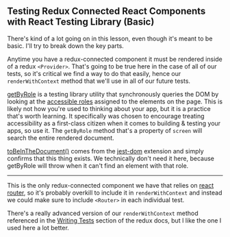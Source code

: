 ## Testing Redux Connected React Components with React Testing Library (Basic)

There's kind of a lot going on in this lesson, even though it's meant to be basic. I'll try to break down the key parts.

Anytime you have a redux-connected component it must be rendered inside of a redux `<Provider>`. That's going to be true here in the case of all of our tests, so it's critical we find a way to do that easily, hence our `renderWithContext` method that we'll use in all of our future tests.

[getByRole](https://testing-library.com/docs/queries/byrole/) is a testing library utility that synchronously queries the DOM by looking at the [accessible roles](https://www.w3.org/TR/html-aria/#docconformance) assigned to the elements on the page. This is likely not how you're used to thinking about your app, but it is a practice that's worth learning. It specifically was chosen to encourage treating accessibility as a first-class citizen when it comes to building & testing your apps, so use it. The `getByRole` method that's a property of `screen` will search the entire rendered document.

[toBeInTheDocument()](https://github.com/testing-library/jest-dom) comes from the [jest-dom](https://github.com/testing-library/jest-dom) extension and simply confirms that this thing exists. We technically don't need it here, because getByRole will throw when it can't find an element with that role.

---

This is the only redux-connected component we have that relies on [react router](https://reactrouter.com/), so it's probably overkill to include it in `renderWithContext` and instead we could make sure to include `<Router>` in each individual test.

There's a really advanced version of our `renderWithContext` method referenced in the [Writing Tests](https://redux.js.org/usage/writing-tests#components) section of the redux docs, but I like the one I used here a lot better.